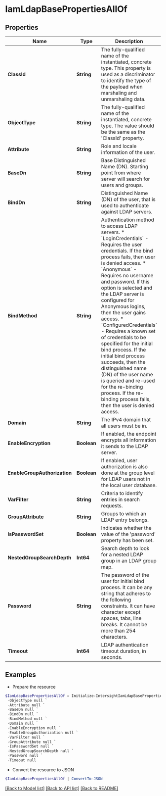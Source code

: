 # IamLdapBasePropertiesAllOf
## Properties

Name | Type | Description | Notes
------------ | ------------- | ------------- | -------------
**ClassId** | **String** | The fully-qualified name of the instantiated, concrete type. This property is used as a discriminator to identify the type of the payload when marshaling and unmarshaling data. | [default to "iam.LdapBaseProperties"]
**ObjectType** | **String** | The fully-qualified name of the instantiated, concrete type. The value should be the same as the &#39;ClassId&#39; property. | [default to "iam.LdapBaseProperties"]
**Attribute** | **String** | Role and locale information of the user. | [optional] 
**BaseDn** | **String** | Base Distinguished Name (DN). Starting point from where server will search for users and groups. | [optional] 
**BindDn** | **String** | Distinguished Name (DN) of the user, that is used to authenticate against LDAP servers. | [optional] 
**BindMethod** | **String** | Authentication method to access LDAP servers. * &#x60;LoginCredentials&#x60; - Requires the user credentials. If the bind process fails, then user is denied access. * &#x60;Anonymous&#x60; - Requires no username and password. If this option is selected and the LDAP server is configured for Anonymous logins, then the user gains access. * &#x60;ConfiguredCredentials&#x60; - Requires a known set of credentials to be specified for the initial bind process. If the initial bind process succeeds, then the distinguished name (DN) of the user name is queried and re-used for the re-binding process. If the re-binding process fails, then the user is denied access. | [optional] [default to "LoginCredentials"]
**Domain** | **String** | The IPv4 domain that all users must be in. | [optional] 
**EnableEncryption** | **Boolean** | If enabled, the endpoint encrypts all information it sends to the LDAP server. | [optional] 
**EnableGroupAuthorization** | **Boolean** | If enabled, user authorization is also done at the group level for LDAP users not in the local user database. | [optional] 
**VarFilter** | **String** | Criteria to identify entries in search requests. | [optional] 
**GroupAttribute** | **String** | Groups to which an LDAP entry belongs. | [optional] 
**IsPasswordSet** | **Boolean** | Indicates whether the value of the &#39;password&#39; property has been set. | [optional] [readonly] [default to $false]
**NestedGroupSearchDepth** | **Int64** | Search depth to look for a nested LDAP group in an LDAP group map. | [optional] [default to 128]
**Password** | **String** | The password of the user for initial bind process. It can be any string that adheres to the following constraints. It can have character except spaces, tabs, line breaks. It cannot be more than 254 characters. | [optional] 
**Timeout** | **Int64** | LDAP authentication timeout duration, in seconds. | [optional] [default to 0]

## Examples

- Prepare the resource
```powershell
$IamLdapBasePropertiesAllOf = Initialize-IntersightIamLdapBasePropertiesAllOf  -ClassId null `
 -ObjectType null `
 -Attribute null `
 -BaseDn null `
 -BindDn null `
 -BindMethod null `
 -Domain null `
 -EnableEncryption null `
 -EnableGroupAuthorization null `
 -VarFilter null `
 -GroupAttribute null `
 -IsPasswordSet null `
 -NestedGroupSearchDepth null `
 -Password null `
 -Timeout null
```

- Convert the resource to JSON
```powershell
$IamLdapBasePropertiesAllOf | ConvertTo-JSON
```

[[Back to Model list]](../README.md#documentation-for-models) [[Back to API list]](../README.md#documentation-for-api-endpoints) [[Back to README]](../README.md)

